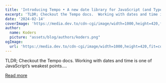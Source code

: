 ```yaml
---
title: 'Introducing Tempo • A new date library for JavaScript (and TypeScript).'
excerpt: 'TLDR; Checkout the Tempo docs.  Working with dates and time is one of JavaScript’s weakest points....'
date: '2024-02-14'
coverImage: 'https://media.dev.to/cdn-cgi/image/width=1000,height=420,fit=cover,gravity=auto,format=auto/https%3A%2F%2Fdev-to-uploads.s3.amazonaws.com%2Fuploads%2Farticles%2Fvp1a719cgp2itkjcz5cw.jpg'
author:
  name: Koders
  picture: "assets/blog/authors/koders.png"
ogImage:
  url: 'https://media.dev.to/cdn-cgi/image/width=1000,height=420,fit=cover,gravity=auto,format=auto/https%3A%2F%2Fdev-to-uploads.s3.amazonaws.com%2Fuploads%2Farticles%2Fvp1a719cgp2itkjcz5cw.jpg'
---
```


TLDR; Checkout the Tempo docs.  Working with dates and time is one of JavaScript’s weakest points....

[Read more](https://dev.to/justinschroeder/introducing-tempo-a-new-date-library-for-javascript-and-typescript-359a)
